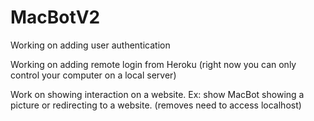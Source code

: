 # MacBotV2

Working on adding user authentication 

Working on adding remote login from Heroku (right now you can only control your computer on a local server)

Work on showing interaction on a website. Ex: show MacBot showing a picture or redirecting to a website. (removes need to access localhost)
